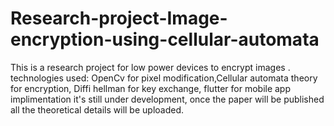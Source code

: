 # Research-project-Image-encryption-using-cellular-automata
This is a research project for low power devices to encrypt images .
technologies used: OpenCv for pixel modification,Cellular automata theory for encryption,
Diffi hellman for key exchange, flutter for mobile app implimentation
it's still under development, once the paper will be published all the theoretical details will be uploaded.



